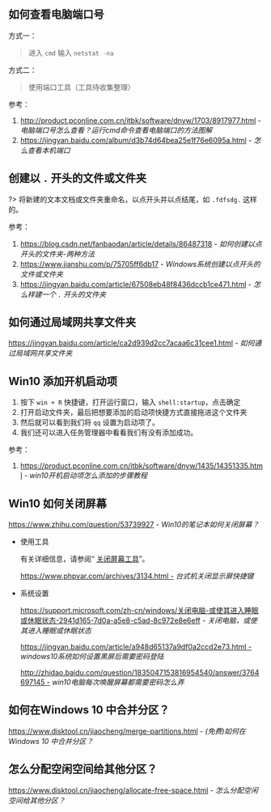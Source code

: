 ## 如何查看电脑端口号

方式一：

> 进入 `cmd` 输入 `netstat -na`

方式二：

> 使用端口工具（工具待收集整理）

参考：
1. http://product.pconline.com.cn/itbk/software/dnyw/1703/8917977.html - *电脑端口号怎么查看？运行cmd命令查看电脑端口的方法图解*
2. https://jingyan.baidu.com/album/d3b74d64bea25e1f76e6095a.html - *怎么查看本机端口*


## 创建以 `.` 开头的文件或文件夹

?> 将新建的文本文档或文件夹重命名，以点开头并以点结尾，如 `.fdfsdg.` 这样的。

参考：
1. https://blog.csdn.net/fanbaodan/article/details/86487318 - *如何创建以点开头的文件夹-两种方法*
2. https://www.jianshu.com/p/75705ff6db17 - *Windows系统创建以点开头的文件或文件夹*
3. https://jingyan.baidu.com/article/67508eb48f8436dccb1ce471.html - *怎么样建一个 `.` 开头的文件夹*


## 如何通过局域网共享文件夹

https://jingyan.baidu.com/article/ca2d939d2cc7acaa6c31cee1.html - *如何通过局域网共享文件夹*


## Win10 添加开机启动项

1. 按下 `win + R` 快捷键，打开运行窗口，输入 `shell:startup`，点击确定
2. 打开启动文件夹，最后把想要添加的启动项快捷方式直接拖进这个文件夹
3. 然后就可以看到我们将 `qq` 设置为启动项了。
4. 我们还可以进入任务管理器中看看我们有没有添加成功。

参考：
1. https://product.pconline.com.cn/itbk/software/dnyw/1435/14351335.html - *win10开机启动项怎么添加的步骤教程*


## Win10 如何关闭屏幕

https://www.zhihu.com/question/53739927 - *Win10的笔记本如何关闭屏幕？*

- 使用工具
  
   有关详细信息，请参阅“ [关闭屏幕工具](os/tools/app-list.md#windows-系统工具)”。
  
    https://www.phpvar.com/archives/3134.html - *台式机关闭显示屏快捷键*
  
- 系统设置
  
    <https://support.microsoft.com/zh-cn/windows/关闭电脑-或使其进入睡眠或休眠状态-2941d165-7d0a-a5e8-c5ad-8c972e8e6eff> - *关闭电脑，或使其进入睡眠或休眠状态*
  
    https://jingyan.baidu.com/article/a948d65137a9df0a2ccd2e73.html - *windows10系统如何设置黑屏后需要密码登陆*
  
    http://zhidao.baidu.com/question/1835047153816954540/answer/3764697145 - *win10电脑每次唤醒屏幕都需要密码怎么弄*


## 如何在Windows 10 中合并分区？

https://www.disktool.cn/jiaocheng/merge-partitions.html - *(免费)如何在Windows 10 中合并分区？*


## 怎么分配空闲空间给其他分区？

https://www.disktool.cn/jiaocheng/allocate-free-space.html - *怎么分配空闲空间给其他分区？*

